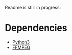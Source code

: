 Readme is still in progress:

# Dependencies 
- [Python3](https://www.python.org/downloads/)
- [FFMPEG](https://www.ffmpeg.org/)
